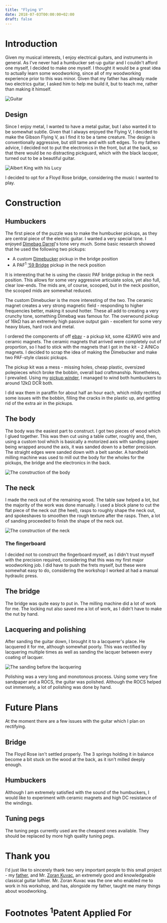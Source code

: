 ```yaml
---
title: "Flying V"
date: 2018-07-03T00:00:00+02:00
draft: false
---
```


# Introduction

Given my musical interests, I enjoy electrical guitars, and instruments in
general. As I've never had a humbucker set-up guitar and I couldn't afford one
myself, I decided to make one myself. I thought it would be a great idea to
actually learn some woodworking, since all of my woodworking experience prior
to this was minor. Given that my father has already made two electrics guitar,
I asked him to help me build it, but to teach me, rather than making it
himself.

![Guitar](/img/flying-v/guitar.jpg)

## Design

Since I enjoy metal, I wanted to have a metal guitar, but I also wanted it to
be somewhat subtle. Given that I always enjoyed the Flying V, I decided to make
the Gibson Flying V, as I find it to be a tame creature. The design is
conventionally aggressive, but still tame and with soft edges. To my fathers
advice, I decided not to put the electronics in the front, but at the back, so
that there would be no distracting pickguard, which with the black lacquer,
turned out to be a beautiful guitar.

![Albert King with his
Lucy](https://memphisrocknsoul.files.wordpress.com/2014/02/albertkingalbertking02.jpg)

I decided to opt for a Floyd Rose bridge, considering the music I wanted to
play.

# Construction

## Humbuckers

The first piece of the puzzle was to make the humbucker pickups, as they are
central piece of the electric guitar. I wanted a very special tone. I enjoyed
[Dimebag Darrel](https://en.wikipedia.org/wiki/Dimebag_Darrell)'s tone very
much. Some basic research showed that he used the following two pickups:

* A custom [Dimebucker](https://www.seymourduncan.com/pickup/dimebucker) pickup
  in the bridge position
* A PAF<sup>1</sup> ['59
  Bridge](https://www.seymourduncan.com/pickup/59-bridge) pickup in the neck
position

It is interesting that he is using the classic PAF bridge pickup in the neck
position. This allows for some very aggressive articulate solos, yet also full,
clear low-ends. The mids are, of course, scooped, but in the neck position, the
scooped mids are somewhat reduced.

The custom Dimebucker is the more interesting of the two. The ceramic magnet
creates a very strong magnetic field - responding to higher frequencies better,
making it sound hotter. These all add to creating a very crunchy tone,
something Dimebag was famous for. The overwound pickup of 16kΩ has an extremely
high passive output gain - excellent for some very heavy blues, hard rock and
metal.

I ordered the components of off [ebay](https://www.ebay.com) - a pickup kit,
some 42AWG wire and ceramic magnets. The ceramic magnets that arrived were
completely out of proportion, so I had to stick with the magnets that I got in
the kit - 2 AlNiCo magnets. I decided to scrap the idea of making the
Dimebucker and make two PAF-style classic pickups.

The pickup kit was a mess - missing holes, cheap plastic, oversized polepieces
which broke the bobbin, overall bad craftmanship. Nonetheless, I prevailed.
Using my [pickup winder](/projects/pickup-winder), I managed to wind both
humbuckers to around 12kΩ DCR both. 

I did wax them in paraffin for about half an hour each, which mildly rectified
some issues with the bobbin, filling the cracks in the plastic up, and getting
rid of the extra air in the pickups.

## The body

The body was the easiest part to construct. I got two pieces of wood which I
glued together. This was then cut using a table cutter, roughly and, then,
using a custom tool which is basically a motorized axis with sanding paper
being wrapped around the axis, it was sanded down to a better precision. The
straight edges were sanded down with a belt sander. A handheld milling machine
was used to mill out the body for the wholes for the pickups, the bridge and
the electronics in the back.

![The construction of the body](/img/flying-v/body-construction.jpg)

## The neck

I made the neck out of the remaining wood. The table saw helped a lot, but the
majority of the work was done manually. I used a block plane to cut the flat
piece of the neck out (the heel), rasps to roughly shape the neck out, and
spokeshaves to smoothen the rough texture after the rasps. Then, a lot of
sanding proceeded to finish the shape of the neck out. 

![The construction of the neck](/img/flying-v/neck-construction.jpg)

### The fingerboard

I decided not to construct the fingerboard myself, as I didn't trust myself
with the precision required, considering that this was my first major
woodworking job. I did have to push the frets myself, but these were somewhat
easy to do, considering the workshop I worked at had a manual hydraulic press.

## The bridge

The bridge was quite easy to put in. The milling machine did a lot of work for
me. The locking nut also saved me a lot of work, as I didn't have to make the
nut by hand.

## Lacquering and polishing

After sanding the guitar down, I brought it to a lacquerer's place. He
lacquered it for me, although somewhat poorly. This was rectified by lacquering
multiple times as well as sanding the lacquer between every coating of lacquer.

![The sanding before the lacquering](/img/flying-v/polishing.jpg)

Polishing was a very long and monotonous process. Using some very fine
sandpaper and a ROCS, the guitar was polished. Although the ROCS helped out
immensely, a lot of polishing was done by hand.

# Future Plans

At the moment there are a few issues with the guitar which I plan on
rectifying.

## Bridge

The Floyd Rose isn't settled properly. The 3 springs holding it in balance
become a bit stuck on the wood at the back, as it isn't milled deeply enough.

## Humbuckers

Although I am extremely satisfied with the sound of the humbuckers, I would
like to experiment with ceramic magnets and high DC resistance of the windings.

## Tuning pegs

The tuning pegs currently used are the cheapest ones available. They should be
replaced by more high quality tuning pegs.

# Thank you

I'd just like to sincerely thank two very important people to this small
project - my [father](https://www.dragovejnovic.com), and Mr. [Zoran
Kuvac](https://www.guitarsalon.com/store/p4742-2015-zoran-kuvac-cdar.html), an
extremely good and knowledgeable classical guitar luthier. Mr. Zoran Kuvac was
the one who enabled me to work in his workshop, and has, alongside my father,
taught me many things about woodworking.

# Footnotes <sup>1</sup>Patent Applied For

